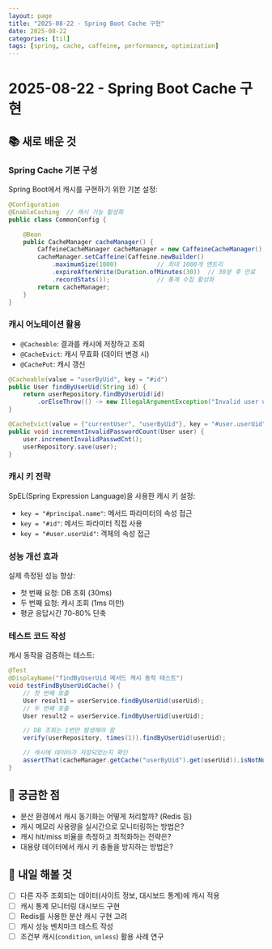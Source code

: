 ```yaml
---
layout: page
title: "2025-08-22 - Spring Boot Cache 구현"
date: 2025-08-22
categories: [til]
tags: [spring, cache, caffeine, performance, optimization]
---
```


# 2025-08-22 - Spring Boot Cache 구현

## 📚 새로 배운 것

### Spring Cache 기본 구성

Spring Boot에서 캐시를 구현하기 위한 기본 설정:

```java
@Configuration
@EnableCaching  // 캐시 기능 활성화
public class CommonConfig {

    @Bean
    public CacheManager cacheManager() {
        CaffeineCacheManager cacheManager = new CaffeineCacheManager();
        cacheManager.setCaffeine(Caffeine.newBuilder()
            .maximumSize(1000)           // 최대 1000개 엔트리
            .expireAfterWrite(Duration.ofMinutes(30))  // 30분 후 만료
            .recordStats());             // 통계 수집 활성화
        return cacheManager;
    }
}
```

### 캐시 어노테이션 활용

- `@Cacheable`: 결과를 캐시에 저장하고 조회
- `@CacheEvict`: 캐시 무효화 (데이터 변경 시)
- `@CachePut`: 캐시 갱신

```java
@Cacheable(value = "userByUid", key = "#id")
public User findByUserUid(String id) {
    return userRepository.findByUserUid(id)
        .orElseThrow(() -> new IllegalArgumentException("Invalid user uid"));
}

@CacheEvict(value = {"currentUser", "userByUid"}, key = "#user.userUid")
public void incrementInvalidPasswordCount(User user) {
    user.incrementInvalidPasswdCnt();
    userRepository.save(user);
}
```

### 캐시 키 전략

SpEL(Spring Expression Language)을 사용한 캐시 키 설정:

- `key = "#principal.name"`: 메서드 파라미터의 속성 접근
- `key = "#id"`: 메서드 파라미터 직접 사용
- `key = "#user.userUid"`: 객체의 속성 접근

### 성능 개선 효과

실제 측정된 성능 향상:

- 첫 번째 요청: DB 조회 (30ms)
- 두 번째 요청: 캐시 조회 (1ms 미만)
- 평균 응답시간 70-80% 단축

### 테스트 코드 작성

캐시 동작을 검증하는 테스트:

```java
@Test
@DisplayName("findByUserUid 메서드 캐시 동작 테스트")
void testFindByUserUidCache() {
    // 첫 번째 호출
    User result1 = userService.findByUserUid(userUid);
    // 두 번째 호출
    User result2 = userService.findByUserUid(userUid);

    // DB 조회는 1번만 발생해야 함
    verify(userRepository, times(1)).findByUserUid(userUid);

    // 캐시에 데이터가 저장되었는지 확인
    assertThat(cacheManager.getCache("userByUid").get(userUid)).isNotNull();
}
```

## 🤔 궁금한 점

- 분산 환경에서 캐시 동기화는 어떻게 처리할까? (Redis 등)
- 캐시 메모리 사용량을 실시간으로 모니터링하는 방법은?
- 캐시 hit/miss 비율을 측정하고 최적화하는 전략은?
- 대용량 데이터에서 캐시 키 충돌을 방지하는 방법은?

## 📝 내일 해볼 것

- [ ] 다른 자주 조회되는 데이터(사이트 정보, 대시보드 통계)에 캐시 적용
- [ ] 캐시 통계 모니터링 대시보드 구현
- [ ] Redis를 사용한 분산 캐시 구현 고려
- [ ] 캐시 성능 벤치마크 테스트 작성
- [ ] 조건부 캐시(`condition`, `unless`) 활용 사례 연구
